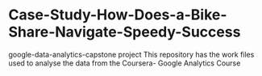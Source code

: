 # Case-Study-How-Does-a-Bike-Share-Navigate-Speedy-Success
google-data-analytics-capstone project 
This repository has the work files used to analyse the data from the Coursera- Google Analytics Course
